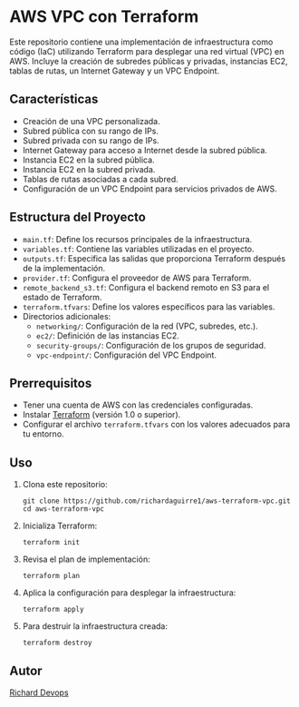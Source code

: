 <h1>AWS VPC con Terraform</h1>

<p>Este repositorio contiene una implementación de infraestructura como código (IaC) utilizando Terraform para desplegar una red virtual (VPC) en AWS. Incluye la creación de subredes públicas y privadas, instancias EC2, tablas de rutas, un Internet Gateway y un VPC Endpoint.</p>

<h2>Características</h2>
<ul>
  <li>Creación de una VPC personalizada.</li>
  <li>Subred pública con su rango de IPs.</li>
  <li>Subred privada con su rango de IPs.</li>
  <li>Internet Gateway para acceso a Internet desde la subred pública.</li>
  <li>Instancia EC2 en la subred pública.</li>
  <li>Instancia EC2 en la subred privada.</li>
  <li>Tablas de rutas asociadas a cada subred.</li>
  <li>Configuración de un VPC Endpoint para servicios privados de AWS.</li>
</ul>

<h2>Estructura del Proyecto</h2>
<ul>
  <li><code>main.tf</code>: Define los recursos principales de la infraestructura.</li>
  <li><code>variables.tf</code>: Contiene las variables utilizadas en el proyecto.</li>
  <li><code>outputs.tf</code>: Especifica las salidas que proporciona Terraform después de la implementación.</li>
  <li><code>provider.tf</code>: Configura el proveedor de AWS para Terraform.</li>
  <li><code>remote_backend_s3.tf</code>: Configura el backend remoto en S3 para el estado de Terraform.</li>
  <li><code>terraform.tfvars</code>: Define los valores específicos para las variables.</li>
  <li>Directorios adicionales:
    <ul>
      <li><code>networking/</code>: Configuración de la red (VPC, subredes, etc.).</li>
      <li><code>ec2/</code>: Definición de las instancias EC2.</li>
      <li><code>security-groups/</code>: Configuración de los grupos de seguridad.</li>
      <li><code>vpc-endpoint/</code>: Configuración del VPC Endpoint.</li>
    </ul>
  </li>
</ul>

<h2>Prerrequisitos</h2>
<ul>
  <li>Tener una cuenta de AWS con las credenciales configuradas.</li>
  <li>Instalar <a href="https://www.terraform.io/downloads.html" target="_blank">Terraform</a> (versión 1.0 o superior).</li>
  <li>Configurar el archivo <code>terraform.tfvars</code> con los valores adecuados para tu entorno.</li>
</ul>

<h2>Uso</h2>
<ol>
  <li>Clona este repositorio:
    <pre><code>git clone https://github.com/richardaguirre1/aws-terraform-vpc.git
cd aws-terraform-vpc</code></pre>
  </li>
  <li>Inicializa Terraform:
    <pre><code>terraform init</code></pre>
  </li>
  <li>Revisa el plan de implementación:
    <pre><code>terraform plan</code></pre>
  </li>
  <li>Aplica la configuración para desplegar la infraestructura:
    <pre><code>terraform apply</code></pre>
  </li>
  <li>Para destruir la infraestructura creada:
    <pre><code>terraform destroy</code></pre>
  </li>
</ol>

<h2>Autor</h2>
<p><a href="https://github.com/richardaguirre1" target="_blank">Richard Devops</a></p>

